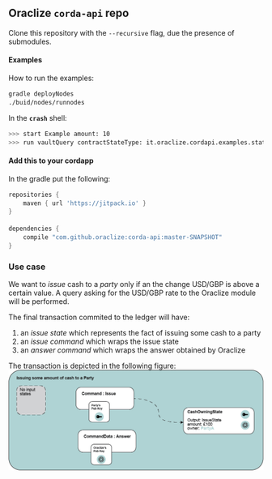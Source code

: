 ## Oraclize `corda-api` repo

Clone this repository with the `--recursive` flag, due the presence of submodules.

#### Examples

How to run the examples:

```bash
gradle deployNodes
./buid/nodes/runnodes
```

In the **`crash`** shell:

```bash
>>> start Example amount: 10
>>> run vaultQuery contractStateType: it.oraclize.cordapi.examples.states.CashOwningState
```

#### Add this to your cordapp

In the gradle put the following:

```groovy
repositories {
    maven { url 'https://jitpack.io' }
}

dependencies {
    compile "com.github.oraclize:corda-api:master-SNAPSHOT"
}
```

### Use case

We want to _issue_ cash to a _party_ only if an the change USD/GBP is above a certain value. A query asking for the USD/GBP rate to the Oraclize module will be performed.

The final transaction commited to the ledger will have:
  
  1. an _issue state_ which represents the fact of issuing some cash to a party
  2. an _issue command_ which wraps the issue state
  3. an _answer command_ which wraps the answer obtained by Oraclize
  
The transaction is depicted in the following figure:
![](docs/imgs/transaction.png)
